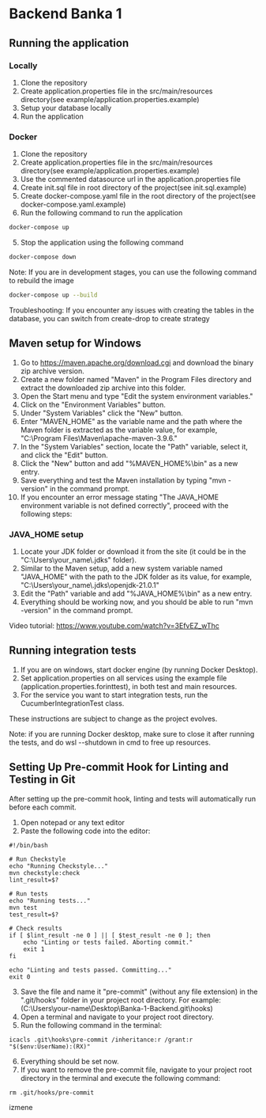 # Backend Banka 1

## Running the application

### Locally

1. Clone the repository
2. Create application.properties file in the src/main/resources directory(see example/application.properties.example)
3. Setup your database locally
4. Run the application

### Docker

1. Clone the repository
2. Create application.properties file in the src/main/resources directory(see example/application.properties.example)
3. Use the commented datasource url in the application.properties file
4. Create init.sql file in root directory of the project(see init.sql.example)
5. Create docker-compose.yaml file in the root directory of the project(see docker-compose.yaml.example)
4. Run the following command to run the application
```bash
docker-compose up
```
5. Stop the application using the following command
```bash
docker-compose down
```

Note: If you are in development stages, you can use the following command to rebuild the image
```bash
docker-compose up --build
```

Troubleshooting: If you encounter any issues with creating the tables in the database, you can switch from create-drop to create strategy

## Maven setup for Windows

1. Go to https://maven.apache.org/download.cgi and download the binary zip archive version.
2. Create a new folder named "Maven" in the Program Files directory and extract the downloaded zip archive into this folder.
3. Open the Start menu and type "Edit the system environment variables."
4. Click on the "Environment Variables" button.
5. Under "System Variables" click the "New" button.
6. Enter "MAVEN_HOME" as the variable name and the path where the Maven folder is extracted as the variable value, for example, "C:\Program Files\Maven\apache-maven-3.9.6." 
7. In the "System Variables" section, locate the "Path" variable, select it, and click the "Edit" button.
8. Click the "New" button and add "%MAVEN_HOME%\bin" as a new entry.
9. Save everything and test the Maven installation by typing "mvn -version" in the command prompt.
10. If you encounter an error message stating "The JAVA_HOME environment variable is not defined correctly", proceed with the following steps:

### JAVA_HOME setup

1. Locate your JDK folder or download it from the site (it could be in the "C:\Users\your_name\\.jdks" folder).
2. Similar to the Maven setup, add a new system variable named "JAVA_HOME" with the path to the JDK folder as its value, for example, "C:\Users\your_name\\.jdks\openjdk-21.0.1"
3. Edit the "Path" variable and add "%JAVA_HOME%\bin" as a new entry.
4. Everything should be working now, and you should be able to run "mvn -version" in the command prompt.

Video tutorial: https://www.youtube.com/watch?v=3EfvEZ_wThc

## Running integration tests

1. If you are on windows, start docker engine (by running Docker Desktop).
2. Set application.properties on all services using the example file (application.properties.forinttest), in both test and main resources.
3. For the service you want to start integration tests, run the CucumberIntegrationTest class.

These instructions are subject to change as the project evolves.

Note: if you are running Docker desktop, make sure to close it after running the tests, and do wsl --shutdown in cmd to free up resources.

## Setting Up Pre-commit Hook for Linting and Testing in Git

After setting up the pre-commit hook, linting and tests will automatically run before each commit.

1. Open notepad or any text editor
2. Paste the following code into the editor:
```
#!/bin/bash

# Run Checkstyle
echo "Running Checkstyle..."
mvn checkstyle:check
lint_result=$?

# Run tests
echo "Running tests..."
mvn test
test_result=$?

# Check results
if [ $lint_result -ne 0 ] || [ $test_result -ne 0 ]; then
    echo "Linting or tests failed. Aborting commit."
    exit 1
fi

echo "Linting and tests passed. Committing..."
exit 0
```
3. Save the file and name it "pre-commit" (without any file extension) 
in the ".git/hooks" folder in your project root directory. For example:
(C:\Users\your-name\Desktop\Banka-1-Backend\.git\hooks)
4. Open a terminal and navigate to your project root directory.
5. Run the following command in the terminal:
```
icacls .git\hooks\pre-commit /inheritance:r /grant:r "$($env:UserName):(RX)"
```
6. Everything should be set now.
7. If you want to remove the pre-commit file, navigate to your project root directory in the terminal and execute the following command:
```
rm .git/hooks/pre-commit
```






izmene


